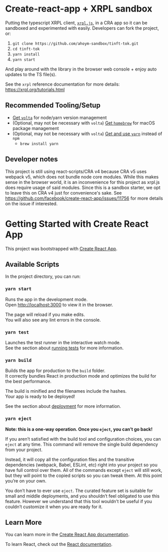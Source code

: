 # Create-react-app + XRPL sandbox

Putting the typescript XRPL client, [`xrpl.js`](https://github.com/XRPLF/xrpl.js), in a CRA app so it can be sandboxed and experimented with easily. Developers can fork the project, or:

1. `git clone https://github.com/ahoym-sandbox/tinft-tok.git`
2. `cd tinft-tok`
3. `yarn install`
4. `yarn start`

And play around with the library in the browser web console + enjoy auto updates to the TS file(s).

See the `xrpl` reference documentation for more details: https://xrpl.org/tutorials.html

## Recommended Tooling/Setup

- [Get `volta`](https://volta.sh/) for node/yarn version management
- (Optional, may not be necessary with `volta`) [Get `homebrew`](https://brew.sh/) for macOS package management
- (Optional, may not be necessary with `volta`) [Get and use `yarn`](https://classic.yarnpkg.com/en/docs/install/#homebrew) instead of `npm`
  - `brew install yarn`

## Developer notes

This project is still using react-scripts/CRA v4 because CRA v5 uses webpack v5, which does not bundle node core modules. While this makes sense in the browser world, it is an inconvenience for this project as xrpl.js does require usage of said modules. Since this is a sandbox starter, we opt to leave this on CRA v4 just for convenience's sake. See https://github.com/facebook/create-react-app/issues/11756 for more details on the issue if interested.

# Getting Started with Create React App

This project was bootstrapped with [Create React App](https://github.com/facebook/create-react-app).

## Available Scripts

In the project directory, you can run:

### `yarn start`

Runs the app in the development mode.\
Open [http://localhost:3000](http://localhost:3000) to view it in the browser.

The page will reload if you make edits.\
You will also see any lint errors in the console.

### `yarn test`

Launches the test runner in the interactive watch mode.\
See the section about [running tests](https://facebook.github.io/create-react-app/docs/running-tests) for more information.

### `yarn build`

Builds the app for production to the `build` folder.\
It correctly bundles React in production mode and optimizes the build for the best performance.

The build is minified and the filenames include the hashes.\
Your app is ready to be deployed!

See the section about [deployment](https://facebook.github.io/create-react-app/docs/deployment) for more information.

### `yarn eject`

**Note: this is a one-way operation. Once you `eject`, you can’t go back!**

If you aren’t satisfied with the build tool and configuration choices, you can `eject` at any time. This command will remove the single build dependency from your project.

Instead, it will copy all the configuration files and the transitive dependencies (webpack, Babel, ESLint, etc) right into your project so you have full control over them. All of the commands except `eject` will still work, but they will point to the copied scripts so you can tweak them. At this point you’re on your own.

You don’t have to ever use `eject`. The curated feature set is suitable for small and middle deployments, and you shouldn’t feel obligated to use this feature. However we understand that this tool wouldn’t be useful if you couldn’t customize it when you are ready for it.

## Learn More

You can learn more in the [Create React App documentation](https://facebook.github.io/create-react-app/docs/getting-started).

To learn React, check out the [React documentation](https://reactjs.org/).
